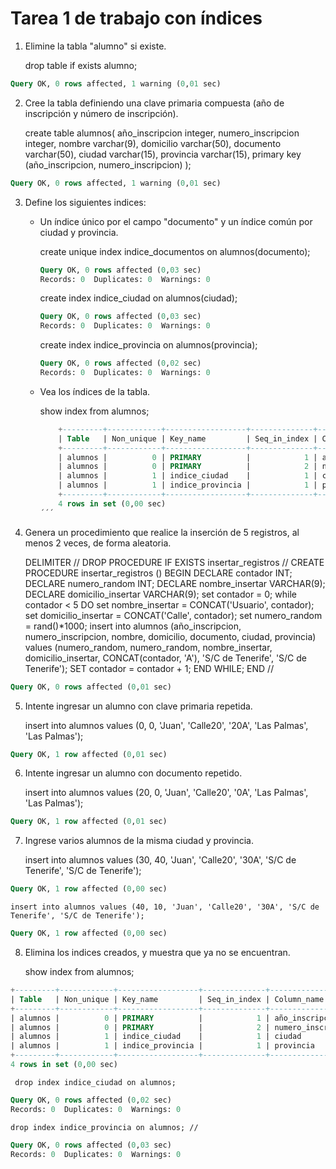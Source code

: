 # Tarea 1 de trabajo con índices

1. Elimine la tabla "alumno" si existe.

    drop table if exists alumno;

```sql
Query OK, 0 rows affected, 1 warning (0,01 sec)
```

2. Cree la tabla definiendo una clave primaria compuesta (año de inscripción y número de inscripción). 

    create table alumnos(
        año_inscripcion integer,
        numero_inscripcion integer,
        nombre varchar(9),
        domicilio varchar(50),
        documento varchar(50),
        ciudad varchar(15),
        provincia varchar(15),
        primary key (año_inscripcion, numero_inscripcion)
    );

```sql
Query OK, 0 rows affected, 1 warning (0,01 sec)
```

3. Define los siguientes indices: 
    - Un índice único por el campo "documento" y un índice común por ciudad y provincia.

        create unique index indice_documentos on alumnos(documento);

        ```sql             
        Query OK, 0 rows affected (0,03 sec)
        Records: 0  Duplicates: 0  Warnings: 0
        ```

        create index indice_ciudad on alumnos(ciudad);

        ```sql             
        Query OK, 0 rows affected (0,03 sec)
        Records: 0  Duplicates: 0  Warnings: 0
        ```

        create index indice_provincia on alumnos(provincia);

        ```sql             
        Query OK, 0 rows affected (0,02 sec)
        Records: 0  Duplicates: 0  Warnings: 0
        ```

    - Vea los índices de la tabla. 

        show index from alumnos;

        ```sql
            +---------+------------+------------------+--------------+--------------------+-----------+-------------+----------+--------+------+------------+---------+---------------+---------+------------+
            | Table   | Non_unique | Key_name         | Seq_in_index | Column_name        | Collation | Cardinality | Sub_part | Packed | Null | Index_type | Comment | Index_comment | Visible | Expression |
            +---------+------------+------------------+--------------+--------------------+-----------+-------------+----------+--------+------+------------+---------+---------------+---------+------------+
            | alumnos |          0 | PRIMARY          |            1 | año_inscripcion    | A         |          25 |     NULL |   NULL |      | BTREE      |         |               | YES     | NULL       |
            | alumnos |          0 | PRIMARY          |            2 | numero_inscripcion | A         |          26 |     NULL |   NULL |      | BTREE      |         |               | YES     | NULL       |
            | alumnos |          1 | indice_ciudad    |            1 | ciudad             | A         |           2 |     NULL |   NULL | YES  | BTREE      |         |               | YES     | NULL       |
            | alumnos |          1 | indice_provincia |            1 | provincia          | A         |           2 |     NULL |   NULL | YES  | BTREE      |         |               | YES     | NULL       |
            +---------+------------+------------------+--------------+--------------------+-----------+-------------+----------+--------+------+------------+---------+---------------+---------+------------+
            4 rows in set (0,00 sec)
        ´´´     
4. Genera un procedimiento que realice la inserción de 5 registros, al menos 2 veces, de forma aleatoria. 

    DELIMITER //
    DROP PROCEDURE IF EXISTS insertar_registros //
    CREATE PROCEDURE insertar_registros () 
    BEGIN 
        DECLARE contador INT;
        DECLARE numero_random INT;
        DECLARE nombre_insertar VARCHAR(9);
        DECLARE domicilio_insertar VARCHAR(9);
        set contador = 0;
        while contador < 5 DO
            set nombre_insertar = CONCAT('Usuario', contador);
            set domicilio_insertar = CONCAT('Calle', contador);
            set numero_random = rand()*1000;
            insert into alumnos (año_inscripcion, numero_inscripcion, nombre, domicilio, documento, ciudad, provincia) values (numero_random, numero_random, nombre_insertar, domicilio_insertar, CONCAT(contador, 'A'), 'S/C de Tenerife', 'S/C de Tenerife');
            SET contador = contador + 1;
        END WHILE;
    END
    //

```sql 
Query OK, 0 rows affected (0,01 sec)
```

5. Intente ingresar un alumno con clave primaria repetida. 

    insert into alumnos values (0, 0, 'Juan', 'Calle20', '20A', 'Las Palmas', 'Las Palmas');

```sql
Query OK, 1 row affected (0,01 sec)
```
6. Intente ingresar un alumno con documento repetido. 

    insert into alumnos values (20, 0, 'Juan', 'Calle20', '0A', 'Las Palmas', 'Las Palmas');

```sql
Query OK, 1 row affected (0,01 sec)
```

7. Ingrese varios alumnos de la misma ciudad y provincia. 

    insert into alumnos values (30, 40, 'Juan', 'Calle20', '30A', 'S/C de Tenerife', 'S/C de Tenerife');

```sql 
Query OK, 1 row affected (0,00 sec)
```

    insert into alumnos values (40, 10, 'Juan', 'Calle20', '30A', 'S/C de Tenerife', 'S/C de Tenerife');

```sql
Query OK, 1 row affected (0,00 sec)
```

8. Elimina los indices creados, y muestra que ya no se encuentran. 

    show index from alumnos;

```sql
+---------+------------+------------------+--------------+--------------------+-----------+-------------+----------+--------+------+------------+---------+---------------+---------+------------+
| Table   | Non_unique | Key_name         | Seq_in_index | Column_name        | Collation | Cardinality | Sub_part | Packed | Null | Index_type | Comment | Index_comment | Visible | Expression |
+---------+------------+------------------+--------------+--------------------+-----------+-------------+----------+--------+------+------------+---------+---------------+---------+------------+
| alumnos |          0 | PRIMARY          |            1 | año_inscripcion    | A         |          25 |     NULL |   NULL |      | BTREE      |         |               | YES     | NULL       |
| alumnos |          0 | PRIMARY          |            2 | numero_inscripcion | A         |          26 |     NULL |   NULL |      | BTREE      |         |               | YES     | NULL       |
| alumnos |          1 | indice_ciudad    |            1 | ciudad             | A         |           2 |     NULL |   NULL | YES  | BTREE      |         |               | YES     | NULL       |
| alumnos |          1 | indice_provincia |            1 | provincia          | A         |           2 |     NULL |   NULL | YES  | BTREE      |         |               | YES     | NULL       |
+---------+------------+------------------+--------------+--------------------+-----------+-------------+----------+--------+------+------------+---------+---------------+---------+------------+
4 rows in set (0,00 sec)
```
     drop index indice_ciudad on alumnos; 

```sql
Query OK, 0 rows affected (0,02 sec)
Records: 0  Duplicates: 0  Warnings: 0
```

    drop index indice_provincia on alumnos; //
    
```sql
Query OK, 0 rows affected (0,03 sec)
Records: 0  Duplicates: 0  Warnings: 0
```
